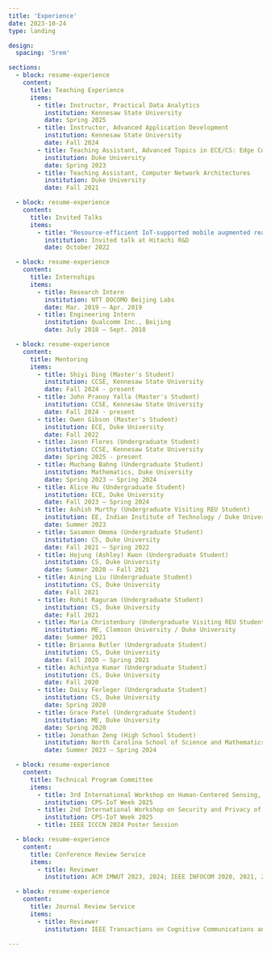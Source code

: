 ```yaml
---
title: 'Experience'
date: 2023-10-24
type: landing

design:
  spacing: '5rem'

sections:
  - block: resume-experience
    content:
      title: Teaching Experience
      items:
        - title: Instructor, Practical Data Analytics
          institution: Kennesaw State University
          date: Spring 2025
        - title: Instructor, Advanced Application Development
          institution: Kennesaw State University
          date: Fall 2024
        - title: Teaching Assistant, Advanced Topics in ECE/CS: Edge Computing
          institution: Duke University
          date: Spring 2023
        - title: Teaching Assistant, Computer Network Architectures
          institution: Duke University
          date: Fall 2021

  - block: resume-experience
    content:
      title: Invited Talks
      items:
        - title: "Resource-efficient IoT-supported mobile augmented reality"
          institution: Invited talk at Hitachi R&D
          date: October 2022

  - block: resume-experience
    content:
      title: Internships
      items:
        - title: Research Intern
          institution: NTT DOCOMO Beijing Labs
          date: Mar. 2019 – Apr. 2019
        - title: Engineering Intern
          institution: Qualcomm Inc., Beijing
          date: July 2018 – Sept. 2018

  - block: resume-experience
    content:
      title: Mentoring
      items:
        - title: Shiyi Ding (Master's Student)
          institution: CCSE, Kennesaw State University
          date: Fall 2024 - present
        - title: John Pranoy Yalla (Master's Student)
          institution: CCSE, Kennesaw State University
          date: Fall 2024 - present
        - title: Owen Gibson (Master's Student)
          institution: ECE, Duke University
          date: Fall 2022
        - title: Jason Flores (Undergraduate Student)
          institution: CCSE, Kennesaw State University
          date: Spring 2025 - present
        - title: Muchang Bahng (Undergraduate Student)
          institution: Mathematics, Duke University
          date: Spring 2023 – Spring 2024
        - title: Alice Hu (Undergraduate Student)
          institution: ECE, Duke University
          date: Fall 2023 – Spring 2024
        - title: Ashish Murthy (Undergraduate Visiting REU Student)
          institution: EE, Indian Institute of Technology / Duke University
          date: Summer 2023
        - title: Sasamon Omoma (Undergraduate Student)
          institution: CS, Duke University
          date: Fall 2021 – Spring 2022
        - title: Hojung (Ashley) Kwon (Undergraduate Student)
          institution: CS, Duke University
          date: Summer 2020 – Fall 2021
        - title: Aining Liu (Undergraduate Student)
          institution: CS, Duke University
          date: Fall 2021
        - title: Rohit Raguram (Undergraduate Student)
          institution: CS, Duke University
          date: Fall 2021
        - title: Maria Christenbury (Undergraduate Visiting REU Student)
          institution: ME, Clemson University / Duke University
          date: Summer 2021
        - title: Brianna Butler (Undergraduate Student)
          institution: CS, Duke University
          date: Fall 2020 – Spring 2021
        - title: Achintya Kumar (Undergraduate Student)
          institution: CS, Duke University
          date: Fall 2020
        - title: Daisy Ferleger (Undergraduate Student)
          institution: CS, Duke University
          date: Spring 2020
        - title: Grace Patel (Undergraduate Student)
          institution: ME, Duke University
          date: Spring 2020
        - title: Jonathan Zeng (High School Student)
          institution: North Carolina School of Science and Mathematics
          date: Summer 2023 – Spring 2024

  - block: resume-experience
    content:
      title: Technical Program Committee
      items:
        - title: 3rd International Workshop on Human-Centered Sensing, Modeling, and Intelligent Systems (HumanSys’25)
          institution: CPS-IoT Week 2025
        - title: 2nd International Workshop on Security and Privacy of Sensing Systems (Sensors S&P’25)
          institution: CPS-IoT Week 2025
        - title: IEEE ICCCN 2024 Poster Session

  - block: resume-experience
    content:
      title: Conference Review Service
      items:
        - title: Reviewer
          institution: ACM IMWUT 2023, 2024; IEEE INFOCOM 2020, 2021, 2024; ACM MobiCom 2023; ACM SIGCOMM 2023; ACM HotMobile 2023; ACM/IEEE IPSN 2021, 2022, 2024; ACM MobiHoc 2021, 2022, 2023; ACM SenSys 2020, 2021, 2022, 2023; IEEE ICNP 2020, 2021; IEEE ICDCS 2020, 2022

  - block: resume-experience
    content:
      title: Journal Review Service
      items:
        - title: Reviewer
          institution: IEEE Transactions on Cognitive Communications and Networking; IEEE Tr

---
```

